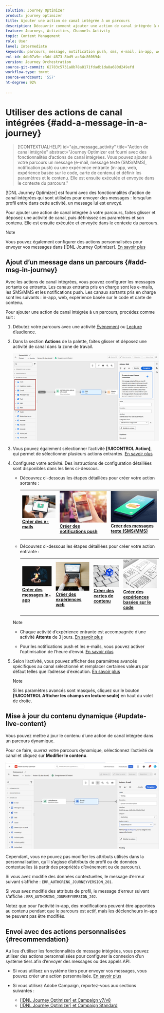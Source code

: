 ```yaml
---
solution: Journey Optimizer
product: journey optimizer
title: Ajouter une action de canal intégrée à un parcours
description: Découvrir comment ajouter une action de canal intégrée à un parcours
feature: Journeys, Activities, Channels Activity
topic: Content Management
role: User
level: Intermediate
keywords: parcours, message, notification push, sms, e-mail, in-app, web, carte de contenu, expérience basée sur du code
exl-id: 4db07a9e-c3dd-4873-8bd9-ac34c860694c
version: Journey Orchestration
source-git-commit: 62783c5731a8b78a8171fdadb1da8a680d249efd
workflow-type: tm+mt
source-wordcount: '557'
ht-degree: 92%

---
```


# Utiliser des actions de canal intégrées {#add-a-message-in-a-journey}

>[!CONTEXTUALHELP]
>id="ajo_message_activity"
>title="Action de canal intégrée"
>abstract="Journey Optimizer est fourni avec des fonctionnalités d’actions de canal intégrées. Vous pouvez ajouter à votre parcours un message (e-mail, message texte (SMS/MMS), notification push) ou une expérience entrante (in-app, web, expérience basée sur le code, carte de contenu) et définir les paramètres et le contenu. Elle est ensuite exécutée et envoyée dans le contexte du parcours."

[!DNL Journey Optimizer] est fourni avec des fonctionnalités d’action de canal intégrées qui sont utilisées pour envoyer des messages : lorsqu’un profil entre dans cette activité, un message lui est envoyé.

Pour ajouter une action de canal intégrée à votre parcours, faites glisser et déposez une activité de canal, puis définissez ses paramètres et son contenu. Elle est ensuite exécutée et envoyée dans le contexte du parcours.

>[!NOTE]
>
>Vous pouvez également configurer des actions personnalisées pour envoyer vos messages dans [!DNL Journey Optimizer]. [En savoir plus](#recommendation)

## Ajout d’un message dans un parcours  {#add-msg-in-journey}

Avec les actions de canal intégrées, vous pouvez configurer les messages sortants ou entrants. Les canaux entrants pris en charge sont les e-mails, les SMS/MMS et les notifications push. Les canaux sortants pris en charge sont les suivants : in-app, web, expérience basée sur le code et carte de contenu.

Pour ajouter une action de canal intégrée à un parcours, procédez comme suit :

1. Débutez votre parcours avec une activité [Événement](general-events.md) ou [Lecture d’audience](read-audience.md).

1. Dans la section **Actions** de la palette, faites glisser et déposez une activité de canal dans la zone de travail.

   ![](assets/journey-web-activity.png)

1. Vous pouvez également sélectionner l’activité **[!UICONTROL Action]**, qui permet de sélectionner plusieurs actions entrantes. [En savoir plus](journey-action.md)

1. Configurez votre activité. Des instructions de configuration détaillées sont disponibles dans les liens ci-dessous.

   * Découvrez ci-dessous les étapes détaillées pour créer votre action sortante :

     <table style="table-layout:fixed">
      <tr style="border: 0;">
      <td>
      <a href="../email/create-email.md">
      <img alt="Lead" src="../assets/do-not-localize/email.jpg">
      </a>
      <div><a href="../email/create-email.md"><strong>Créer des e-mails</strong>
      </div>
      <p>
      </td>
      <td>
      <a href="../push/create-push.md">
      <img alt="Peu fréquent" src="../assets/do-not-localize/push.jpg">
      </a>
      <div>
      <a href="../push/create-push.md"><strong>Créer des notifications push<strong></a>
      </div>
      <p>
      </td>
      <td>
      <a href="../sms/create-sms.md">
      <img alt="Validation" src="../assets/do-not-localize/sms.jpg">
      </a>
      <div>
      <a href="../sms/create-sms.md"><strong>Créer des messages texte (SMS/MMS)</strong></a>
      </div>
      <p>
      </td>
      </tr>
      </table>

   * Découvrez ci-dessous les étapes détaillées pour créer votre action entrante :

     <table style="table-layout:fixed">
      <tr style="border: 0;">
      <td>
      <a href="../in-app/create-in-app.md">
      <img alt="Lead" src="../assets/do-not-localize/in-app.jpg">
      </a>
      <div><a href="../in-app/create-in-app.md"><strong>Créer des messages in-app</strong>
      </div>
      <p>
      </td>
      <td>
      <a href="../web/create-web.md">
      <img alt="Lead" src="../assets/do-not-localize/web-create.jpg">
      </a>
      <div><a href="../web/create-web.md"><strong>Créer des expériences web</strong>
      </div>
      <p>
      </td>
      <td>
      <a href="../content-card/create-content-card.md">
      <img alt="Lead" src="../assets/do-not-localize/sms-config.jpg">
      </a>
      <div><a href="../content-card/create-content-card.md"><strong>Créer des cartes de contenu</strong>
      </div>
      <p>
      </td>
      <td>
      <a href="../code-based/create-code-based.md">
      <img alt="Peu fréquent" src="../assets/do-not-localize/web-design.jpg">
      </a>
      <div>
      <a href="../code-based/create-code-based.md"><strong>Créer des expériences basées sur le code<strong></a>
      </div>
      <p>
      </td>
      </tr>
      </table>

   >[!NOTE]
   >
   >* Chaque activité d’expérience entrante est accompagnée d’une activité **Attente** de 3 jours. [En savoir plus](wait-activity.md#auto-wait-node)
   >
   >* Pour les notifications push et les e-mails, vous pouvez activer l’optimisation de l’heure d’envoi. [En savoir plus](send-time-optimization.md)

1. Selon l’activité, vous pouvez afficher des paramètres avancés spécifiques au canal sélectionné et remplacer certaines valeurs par défaut telles que l’adresse d’exécution. [En savoir plus](about-journey-activities.md#advanced-parameters)

   >[!NOTE]
   >
   >Si les paramètres avancés sont masqués, cliquez sur le bouton **[!UICONTROL Afficher les champs en lecture seule]** en haut du volet de droite.

## Mise à jour du contenu dynamique {#update-live-content}

Vous pouvez mettre à jour le contenu d’une action de canal intégrée dans un parcours dynamique.

Pour ce faire, ouvrez votre parcours dynamique, sélectionnez l’activité de canal et cliquez sur **Modifier le contenu**.

![](assets/add-a-message2.png)

Cependant, vous ne pouvez pas modifier les attributs utilisés dans la personnalisation, qu’il s’agisse d’attributs de profil ou de données contextuelles (à partir des propriétés d’événement ou de parcours).

Si vous avez modifié des données contextuelles, le message d’erreur suivant s’affiche : `ERR_AUTHORING_JOURNEYVERSION_201`.

Si vous avez modifié des attributs de profil, le message d’erreur suivant s’affiche : `ERR_AUTHORING_JOURNEYVERSION_202`.

Notez que pour l’activité in-app, des modifications peuvent être apportées au contenu pendant que le parcours est actif, mais les déclencheurs in-app ne peuvent pas être modifiés.

## Envoi avec des actions personnalisées {#recommendation}

Au lieu d’utiliser les fonctionnalités de message intégrées, vous pouvez utiliser des actions personnalisées pour configurer la connexion d’un système tiers afin d’envoyer des messages ou des appels API.

* Si vous utilisez un système tiers pour envoyer vos messages, vous pouvez créer une action personnalisée. [En savoir plus](../action/action.md)

* Si vous utilisez Adobe Campaign, reportez-vous aux sections suivantes :

   * [[!DNL Journey Optimizer] et Campaign v7/v8](../action/acc-action.md)
   * [[!DNL Journey Optimizer] et Campaign Standard](../action/acs-action.md)